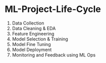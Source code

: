 # ML-Project-Life-Cycle

1. Data Collection
2. Data Cleaning & EDA
3. Feature Engineering
4. Model Selection & Training
5. Model Fine Tuning
6. Model Deployment
7. Monitoring and Feedback using ML Ops
